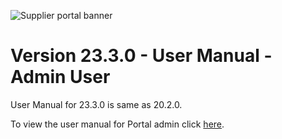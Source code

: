 ![Supplier portal banner](../../../../images/banner-supplier-portal.jpg)


# Version 23.3.0 - User Manual - Admin User

User Manual for 23.3.0 is same as 20.2.0. 


To view the user manual for Portal admin click [here](https://github.com/leanswift/leanswift.github.io/blob/SP-1973/supplierportal/src/pages/20.2.0/usermanual-supplierportal-admin.md).
